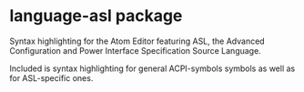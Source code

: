 # language-asl package

Syntax highlighting for the Atom Editor featuring ASL, the Advanced Configuration and Power Interface Specification Source Language.

Included is syntax highlighting for general ACPI-symbols symbols as well as for ASL-specific ones.
